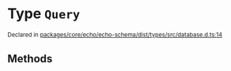 # Type `Query`
<sub>Declared in [packages/core/echo/echo-schema/dist/types/src/database.d.ts:14]()</sub>




## Methods
